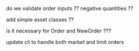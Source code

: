 do we validate order inputs ??
negative quantities ??

add simple asset classes ??

is it necessary for Order and NewOrder ???

update cli to handle both market and limit orders
